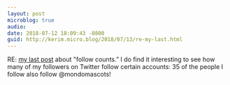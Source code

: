 ```yaml
---
layout: post
microblog: true
audio: 
date: 2018-07-12 18:09:43 -0800
guid: http://kerim.micro.blog/2018/07/13/re-my-last.html
---
```

RE: [my last post](https://micro.oxus.net/2018/07/13/an-important-part.html) about "follow counts.” I do find it interesting to see how many of my followers on Twitter follow certain accounts: 35 of the people I follow also follow @mondomascots!

